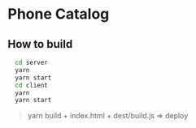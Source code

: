 Phone Catalog
=======

## How to build
```sh
  cd server
  yarn
  yarn start
  cd client
  yarn
  yarn start
```

> yarn build + index.html + dest/build.js => deploy

